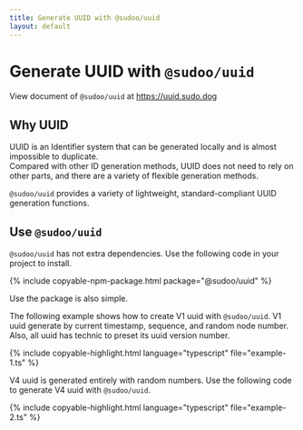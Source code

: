 ```yaml
---
title: Generate UUID with @sudoo/uuid
layout: default
---
```


# Generate UUID with `@sudoo/uuid`

View document of `@sudoo/uuid` at <https://uuid.sudo.dog>

## Why UUID

UUID is an Identifier system that can be generated locally and is almost impossible to duplicate.  
Compared with other ID generation methods, UUID does not need to rely on other parts, and there are a variety of flexible generation methods.

`@sudoo/uuid` provides a variety of lightweight, standard-compliant UUID generation functions.

## Use `@sudoo/uuid`

`@sudoo/uuid` has not extra dependencies. Use the following code in your project to install.

{% include copyable-npm-package.html
    package="@sudoo/uuid"
%}

Use the package is also simple.

The following example shows how to create V1 uuid with `@sudoo/uuid`. V1 uuid generate by current timestamp, sequence, and random node number. Also, all uuid has technic to preset its uuid version number. 

{% include copyable-highlight.html
    language="typescript"
    file="example-1.ts"
%}

V4 uuid is generated entirely with random numbers. Use the following code to generate V4 uuid with `@sudoo/uuid`.

{% include copyable-highlight.html
    language="typescript"
    file="example-2.ts"
%}
